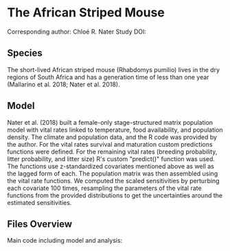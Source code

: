 
# The African Striped Mouse

Corresponding author: Chloé R. Nater
Study DOI:

## Species

The short-lived African striped mouse (Rhabdomys pumilio) lives in the dry regions of South Africa and has a generation time of less than one year (Mallarino et al. 2018; Nater et al. 2018). 

## Model

Nater et al. (2018) built a female-only stage-structured matrix population model with vital rates linked to temperature, food availability, and population density.
The climate and population data, and the R code was provided by the author. For the vital rates survival and maturation custom predictions functions were defined. For the remaining vital rates (breeding probability, litter probability, and litter size) R's custom "predict()" function was used.
The functions use z-standardized covariates mentioned above as well as the lagged form of each. The population matrix was then assembled using the vital rate functions.
We computed the scaled sensitivities by perturbing each covariate 100 times, resampling the parameters of the vital rate functions from the provided distributions to get the uncertainties around the estimated sensitivities. 

## Files Overview

Main code including model and analysis:
